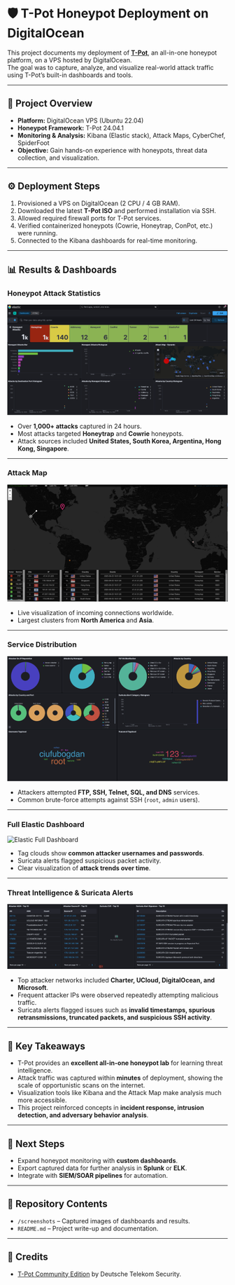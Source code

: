 # 🛡️ T-Pot Honeypot Deployment on DigitalOcean

This project documents my deployment of **[T-Pot](https://github.com/telekom-security/tpotce)**, an all-in-one honeypot platform, on a VPS hosted by DigitalOcean.  
The goal was to capture, analyze, and visualize real-world attack traffic using T-Pot’s built-in dashboards and tools.

---

## 🚀 Project Overview
- **Platform:** DigitalOcean VPS (Ubuntu 22.04)
- **Honeypot Framework:** T-Pot 24.04.1
- **Monitoring & Analysis:** Kibana (Elastic stack), Attack Maps, CyberChef, SpiderFoot
- **Objective:** Gain hands-on experience with honeypots, threat data collection, and visualization.

---

## ⚙️ Deployment Steps
1. Provisioned a VPS on DigitalOcean (2 CPU / 4 GB RAM).
2. Downloaded the latest **T-Pot ISO** and performed installation via SSH.
3. Allowed required firewall ports for T-Pot services.
4. Verified containerized honeypots (Cowrie, Honeytrap, ConPot, etc.) were running.
5. Connected to the Kibana dashboards for real-time monitoring.

---

## 📊 Results & Dashboards

### Honeypot Attack Statistics
![Honeypot Dashboard](screenshots/dashboard1.png)

- Over **1,000+ attacks** captured in 24 hours.
- Most attacks targeted **Honeytrap** and **Cowrie** honeypots.
- Attack sources included **United States, South Korea, Argentina, Hong Kong, Singapore**.

---

### Attack Map
![Attack Map](screenshots/attackmap.png)  

- Live visualization of incoming connections worldwide.
- Largest clusters from **North America** and **Asia**.

---

### Service Distribution
![Services](screenshots/services.png)

- Attackers attempted **FTP, SSH, Telnet, SQL, and DNS** services.
- Common brute-force attempts against SSH (`root`, `admin` users).

---

### Full Elastic Dashboard
![Elastic Full Dashboard](screenshots/full_dashboard.png)

- Tag clouds show **common attacker usernames and passwords**.
- Suricata alerts flagged suspicious packet activity.
- Clear visualization of **attack trends over time**.

---

### Threat Intelligence & Suricata Alerts
![Suricata](screenshots/suricata.png)

- Top attacker networks included **Charter, UCloud, DigitalOcean, and Microsoft**.  
- Frequent attacker IPs were observed repeatedly attempting malicious traffic.  
- Suricata alerts flagged issues such as **invalid timestamps, spurious retransmissions, truncated packets, and suspicious SSH activity**.

---

## 🧠 Key Takeaways
- T-Pot provides an **excellent all-in-one honeypot lab** for learning threat intelligence.
- Attack traffic was captured within **minutes** of deployment, showing the scale of opportunistic scans on the internet.
- Visualization tools like Kibana and the Attack Map make analysis much more accessible.
- This project reinforced concepts in **incident response, intrusion detection, and adversary behavior analysis**.

---

## 🔮 Next Steps
- Expand honeypot monitoring with **custom dashboards**.
- Export captured data for further analysis in **Splunk** or **ELK**.
- Integrate with **SIEM/SOAR pipelines** for automation.

---

## 📂 Repository Contents
- `/screenshots` – Captured images of dashboards and results.
- `README.md` – Project write-up and documentation.

---

## 📜 Credits
- [T-Pot Community Edition](https://github.com/telekom-security/tpotce) by Deutsche Telekom Security.
